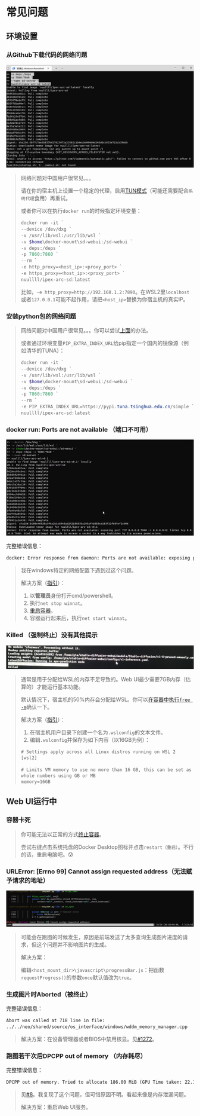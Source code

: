 # 常见问题

## 环境设置

### 从Github下载代码的网络问题

![](../assets/github-connection-443.jpg)

> 网络问题对中国用户很常见。。。
>
> 请在你的宿主机上设置一个稳定的代理，启用[TUN模式](https://docs.cfw.lbyczf.com/contents/tun.html)（可能还需要配合`系统代理`食用）再重试。
>
> 或者你可以在执行`docker run`的时候指定环境变量：
> 
> ```powershell
> docker run -it `
> --device /dev/dxg `
> -v /usr/lib/wsl:/usr/lib/wsl `
> -v $home\docker-mount\sd-webui:/sd-webui `
> -v deps:/deps `
> -p 7860:7860 `
> --rm `
> -e http_proxy=<host_ip>:<proxy_port> `
> -e https_proxy=<host_ip>:<proxy_port> `
> nuullll/ipex-arc-sd:latest
> ```
> 
> 比如，`-e http_proxy=http://192.168.1.2:7890`。在WSL2里`localhost`或者`127.0.0.1`可能不起作用，请把`<host_ip>`替换为你宿主机的真实IP。

### 安装python包的网络问题

> 网络问题对中国用户很常见。。。你可以尝试[上面](#从github下载代码的网络问题)的办法。
>
> 或者通过环境变量`PIP_EXTRA_INDEX_URL`给pip指定一个国内的镜像源（例如清华的TUNA）：
>
> ```powershell
> docker run -it `
> --device /dev/dxg `
> -v /usr/lib/wsl:/usr/lib/wsl `
> -v $home\docker-mount\sd-webui:/sd-webui `
> -v deps:/deps `
> -p 7860:7860 `
> --rm `
> -e PIP_EXTRA_INDEX_URL=https://pypi.tuna.tsinghua.edu.cn/simple `
> nuullll/ipex-arc-sd:latest
> ```

### docker run: Ports are not available （端口不可用）

![](../assets/port-not-available.png)

完整错误信息：

```txt
docker: Error response from daemon: Ports are not available: exposing port TCP 0.0.0.0:7860 -> 0.0.0.0: listen tcp 0.0.0.0:7860: bind: An attempt was made to access a socket in a way forbidden by its access permissions.
```

> 我在windows特定的网络配置下遇到过这个问题。
>
> 解决方案（[指引](https://github.com/docker/for-win/issues/9272#issuecomment-776225866)）：
> 1. 以**管理员**身份打开cmd/powershell。
> 2. 执行`net stop winnat`。
> 3. [重启容器](getting-started.md#重启容器)。
> 4. 容器运行起来后，执行`net start winnat`。

### Killed （强制终止）没有其他提示

![](../assets/killed.jpg)

> 通常是用于分配给WSL的内存不足导致的。Web UI最少需要7GB内存（估算的）才能运行基本功能。
>
> 默认情况下，宿主机的50%内存会分配给WSL。你可以[在容器中执行`free -m`](getting-started.md#在正在运行的容器中新开一个终端)确认一下。
>
> 解决方案（[指引](https://learn.microsoft.com/en-us/answers/questions/1296124/how-to-increase-memory-and-cpu-limits-for-wsl2-win)）：
> 1. 在宿主机用户目录下创建一个名为`.wslconfig`的文本文件。
> 2. 编辑`.wslconfig`并保存为如下内容（以16GB为例）：
> 
> ```.wslconfig
> # Settings apply across all Linux distros running on WSL 2
> [wsl2]
> 
> # Limits VM memory to use no more than 16 GB, this can be set as whole numbers using GB or MB
> memory=16GB
> ```

## Web UI运行中

### 容器卡死

> 你可能无法以正常的方式[终止容器](getting-started.md#终止容器)。
>
> 尝试右键点击系统托盘的Docker Desktop图标并点击`restart（重启）`。不行的话，重启电脑吧。:cold_sweat:

### URLError: [Errno 99] Cannot assign requested address（无法赋予请求的地址）

![](../assets/urlerror.png)

> 可能会在跑图的时候发生，原因是前端发送了太多查询生成图片进度的请求，但这个问题并不影响图片的生成。
>
> 解决方案：
>
> 编辑`<host_mount_dir>\javascript\progressBar.js`：把函数`requestProgress()`的参数`once`默认值改为`true`。

### 生成图片时Aborted（被终止）

完整错误信息：

```txt
Abort was called at 718 line in file:
../../neo/shared/source/os_interface/windows/wddm_memory_manager.cpp
```

> 解决方案：在设备管理器或者BIOS中禁用核显。见[#1272](https://github.com/vladmandic/automatic/issues/1272)。

### 跑图若干次后DPCPP out of memory （内存耗尽）

完整错误信息：

```txt
DPCPP out of memory. Tried to allocate 186.00 MiB (GPU Time taken: 22.18s | GPU active 3754 MB reserved 3888 MB | System peak 3754 MB total 13005 MB
```

> 见[#8](https://github.com/Nuullll/ipex-sd-docker-for-arc-gpu/issues/8)。我复现了这个问题，但可惜原因不明。看起来像是内存泄漏问题。
>
> 解决方案：重启Web UI服务。

